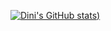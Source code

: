 [![Dini's GitHub stats](https://github-readme-stats.vercel.app/api?username=socar-dini&count_private=true&theme=radical))](https://github.com/anuraghazra/github-readme-stats)
